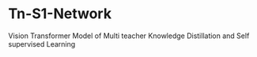 # Tn-S1-Network
Vision Transformer Model of Multi teacher Knowledge Distillation and Self supervised Learning
